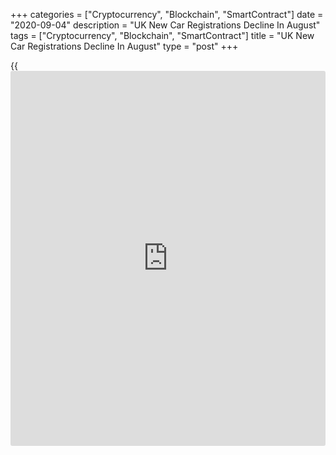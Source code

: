 +++
categories = ["Cryptocurrency", "Blockchain", "SmartContract"]
date = "2020-09-04"
description = "UK New Car Registrations Decline In August"
tags = ["Cryptocurrency", "Blockchain", "SmartContract"]
title = "UK New Car Registrations Decline In August"
type = "post"
+++

{{<iframe id="large-banner" src="https://www.bounty.group/#slide=5.0" width="100%" height="600" scrolling="no" style="border: 0px solid rgb(216, 221, 230); border-radius: 3px;">}}

UK new car sales fell in August after a double-digit growth in the
previous month, reports said on Friday, citing data from the Society of
Motor Manufacturers and Traders, or SMMT.

New car registrations dropped 5 percent year-on-year in August, which is
typically a quiet month of car sales.

In July, sales had grown 11.3 percent, which was the first expansion
this year. The increase was driven by pent-up demand and special offers.

The trend was expected to continue into August after car showrooms re-
opened in July following relaxation of the lockdown restrictions imposed
to fight the [coronavirus][1], or Covid-19, pandemic.

A clearer picture of whether or not this is a long-term trend should
emerge by the end of September, SMMT had said last month.

The group expects registrations to be 30 percent down by end of 2020,
totaling GBP 20 billion in lost sales.

For comments and feedback [contact](https://www.playgroundfx.com/contact/): editorial@rtt[news](https://www.letsplayfx.com/blog/forex-news-website/).com

[Economic News][2]

 **What parts of the world are seeing the best (and worst) economic
performances lately? Click[here][3] to check out our [Econ Scorecard][3]
and find out! See up-to-the-moment [ranking](https://www.playgroundfx.com/blog/crypto-exchange-ranking/)s for the best and worst
performers in [GDP][4], [unemployment rate][5], [inflation][6] and much
more.**

   1. www.rtt[news](https://www.letsplayfx.com/blog/forex-news-website/).com/list/coronavirus.aspx
   2. www.rtt[news](https://www.letsplayfx.com/blog/forex-news-website/).com/Content/EconomicNews.aspx
   3. www.rtt[news](https://www.letsplayfx.com/blog/forex-news-website/).com/economic-scorecard/world-rank/retail-sales/highest-performance.aspx
   4. www.rtt[news](https://www.letsplayfx.com/blog/forex-news-website/).com/economic-scorecard/world-rank/GDP/highest-performance.aspx
   5. www.rtt[news](https://www.letsplayfx.com/blog/forex-news-website/).com/economic-scorecard/world-rank/unemployment-rate/lowest-performance.aspx
   6. www.rtt[news](https://www.letsplayfx.com/blog/forex-news-website/).com/economic-scorecard/world-rank/CPI/highest-performance.aspx